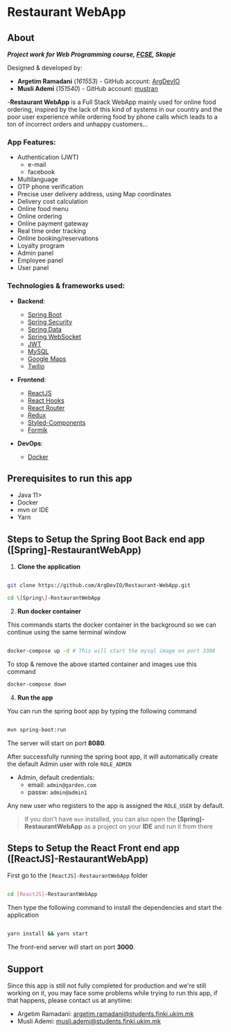 


# Restaurant WebApp

## About
***Project work for Web Programming course, [FCSE](https://finki.ukim.mk/en), Skopje*** 

Designed & developed by:
 - **Argetim Ramadani** (*161553*) - GitHub account: [ArgDevIO ](https://github.com/ArgDevIO) 
 - **Musli Ademi** (*151540*) - GitHub account: [mustran ](https://github.com/mustran)

-**Restaurant WebApp** is a Full Stack WebApp mainly used for online food ordering, inspired by the lack of this kind of systems in our country and the poor user experience while ordering food by phone calls which leads to a ton of incorrect orders and unhappy customers...
### App Features:
- Authentication (JWT)
	- e-mail
	- facebook
- Multilanguage 
- OTP phone verification  
- Precise user delivery address, using Map coordinates
- Delivery cost calculation
- Online food menu
- Online ordering
- Online payment gateway
- Real time order tracking
- Online booking/reservations
- Loyalty program
- Admin panel
- Employee panel
- User panel


### Technologies & frameworks used:
- **Backend**:
	- [Spring Boot](https://spring.io/projects/spring-boot)
	- [Spring Security](https://spring.io/projects/spring-security)
	- [Spring Data](https://spring.io/projects/spring-data)
	- [Spring WebSocket](https://spring.io/guides/gs/messaging-stomp-websocket/)
	- [JWT](https://jwt.io/)
	- [MySQL](https://www.mysql.com/)
	- [Google Maps](https://developers.google.com/maps/documentation)
	- [Twilio](https://www.twilio.com/)   

- **Frontend**:
	- [ReactJS](https://reactjs.org/) 
	- [React Hooks](https://reactjs.org/docs/hooks-intro.html)
	- [React Router](https://reacttraining.com/react-router/web/guides/quick-start)
	- [Redux](https://redux.js.org/)
	- [Styled-Components](https://styled-components.com/)
	- [Formik](https://jaredpalmer.com/formik/)
	
- **DevOps**:
	- [Docker](https://www.docker.com/) 

## Prerequisites to run this app
- Java 11>
- Docker
- mvn or IDE
- Yarn

## Steps to Setup the Spring Boot Back end app ([Spring]-RestaurantWebApp)

  

1.  **Clone the application**

  

```bash

git clone https://github.com/ArgDevIO/Restaurant-WebApp.git

cd \[Spring\]-RestaurantWebApp

```

  

2.  **Run docker container**

This commands starts the docker container in the background so we can continue using the same terminal window
```bash

docker-compose up -d # This will start the mysql image on port 3306

```
To stop & remove the above started container and images use this command
```bash
docker-compose down
```

4.  **Run the app**

  

You can run the spring boot app by typing the following command

```bash

mvn spring-boot:run

```
The server will start on port **8080**.

After successfully running the spring boot app, it will automatically create the default Admin user with role `ROLE_ADMIN` 
- Admin, default credentials:
	- email:   `admin@garden.com`
	- passw: `admin@admin1` 

Any new user who registers to the app is assigned the `ROLE_USER` by default.

> If you don't have `mvn` installed, you can also open the
> **[Spring]-RestaurantWebApp** as a project on your **IDE** and run it from there

## Steps to Setup the React Front end app ([ReactJS]-RestaurantWebApp)

  

First go to the `[ReactJS]-RestaurantWebApp` folder

```bash

cd [ReactJS]-RestaurantWebApp

```

Then type the following command to install the dependencies and start the application

```bash

yarn install && yarn start

```

  

The front-end server will start on port **3000**.

## Support
Since this app is still not fully completed for production and we're still working on it, you may face some problems while trying to run this app, if that happens, please contact us at anytime:
- Argetim Ramadani: argetim.ramadani@students.finki.ukim.mk
- Musli Ademi: musli.ademi@students.finki.ukim.mk
